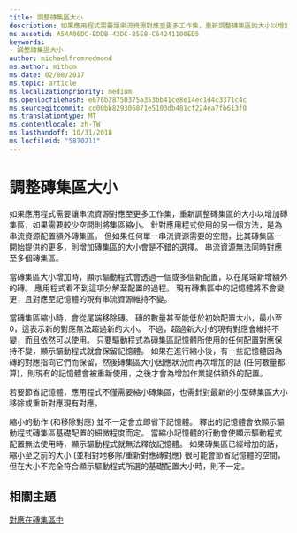 ```yaml
---
title: 調整磚集區大小
description: 如果應用程式需要讓串流資源對應至更多工作集，重新調整磚集區的大小以增加磚集區，如果需要較少空間則將集區縮小。
ms.assetid: A54A06DC-BDDB-42DC-85E8-C64241100ED5
keywords:
- 調整磚集區大小
author: michaelfromredmond
ms.author: mithom
ms.date: 02/08/2017
ms.topic: article
ms.localizationpriority: medium
ms.openlocfilehash: e676b28750375a353bb41ce8e14ec1d4c3371c4c
ms.sourcegitcommit: cd00bb829306871e5103db481cf224ea7fb613f0
ms.translationtype: MT
ms.contentlocale: zh-TW
ms.lasthandoff: 10/31/2018
ms.locfileid: "5870211"
---
```

# <a name="tile-pool-resizing"></a>調整磚集區大小


如果應用程式需要讓串流資源對應至更多工作集，重新調整磚集區的大小以增加磚集區，如果需要較少空間則將集區縮小。 針對應用程式使用的另一個方法，是為串流資源配置額外磚集區。 但如果任何單一串流資源需要的空間，比其磚集區一開始提供的更多，則增加磚集區的大小會是不錯的選擇。 串流資源無法同時對應至多個磚集區。

當磚集區大小增加時，顯示驅動程式會透過一個或多個新配置，以在尾端新增額外的磚。 應用程式看不到這項分解至配置的過程。 現有磚集區中的記憶體將不會變更，且對應至記憶體的現有串流資源維持不變。

當磚集區縮小時，會從尾端移除磚。 磚的數量甚至能低於初始配置大小，最小至 0，這表示新的對應無法超過新的大小。 不過，超過新大小的現有對應會維持不變，而且依然可以使用。 只要驅動程式為磚集區記憶體所使用的任何配置對應保持不變，顯示驅動程式就會保留記憶體。 如果在進行縮小後，有一些記憶體因為磚的對應指向它們而保留，然後磚集區大小因應狀況而再次增加的話 (任何數量都算)，則現有的記憶體會被重新使用，之後才會為增加作業提供額外的配置。

若要節省記憶體，應用程式不僅需要縮小磚集區，也需針對最新的小型磚集區大小移除或重新對應現有對應。

縮小的動作 (和移除對應) 並不一定會立即省下記憶體。 釋出的記憶體會依顯示驅動程式磚集區基礎配置的細微程度而定。 當縮小記憶體的行動會使顯示驅動程式配置無法使用時，顯示驅動程式就無法釋放記憶體。 如果磚集區已經增加的話，縮小至之前的大小 (並相對地移除/重新對應磚對應) 很可能會節省記憶體的空間，但在大小不完全符合顯示驅動程式所選的基礎配置大小時，則不一定。

## <a name="span-idrelated-topicsspanrelated-topics"></a><span id="related-topics"></span>相關主題


[對應在磚集區中](mappings-are-into-a-tile-pool.md)

 

 




